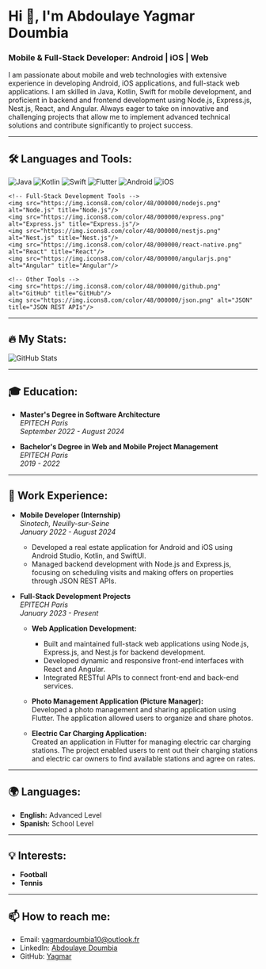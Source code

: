 # Hi 👋, I'm Abdoulaye Yagmar Doumbia
### Mobile & Full-Stack Developer: Android | iOS | Web

I am passionate about mobile and web technologies with extensive experience in developing Android, iOS applications, and full-stack web applications. I am skilled in Java, Kotlin, Swift for mobile development, and proficient in backend and frontend development using Node.js, Express.js, Nest.js, React, and Angular. Always eager to take on innovative and challenging projects that allow me to implement advanced technical solutions and contribute significantly to project success.

---

## 🛠️ Languages and Tools:

<p align="left">
    <!-- Mobile Development Tools -->
    <img src="https://img.icons8.com/color/48/000000/java-coffee-cup-logo--v1.png" alt="Java" title="Java"/>
    <img src="https://img.icons8.com/color/48/000000/kotlin.png" alt="Kotlin" title="Kotlin"/>
    <img src="https://img.icons8.com/color/48/000000/swift.png" alt="Swift" title="Swift"/>
    <img src="https://img.icons8.com/color/48/000000/flutter.png" alt="Flutter" title="Flutter"/>
    <img src="https://img.icons8.com/color/48/000000/android-os.png" alt="Android" title="Android Development"/>
    <img src="https://img.icons8.com/color/48/000000/apple-logo.png" alt="iOS" title="iOS Development"/>
    
    <!-- Full-Stack Development Tools -->
    <img src="https://img.icons8.com/color/48/000000/nodejs.png" alt="Node.js" title="Node.js"/>
    <img src="https://img.icons8.com/color/48/000000/express.png" alt="Express.js" title="Express.js"/>
    <img src="https://img.icons8.com/color/48/000000/nestjs.png" alt="Nest.js" title="Nest.js"/>
    <img src="https://img.icons8.com/color/48/000000/react-native.png" alt="React" title="React"/>
    <img src="https://img.icons8.com/color/48/000000/angularjs.png" alt="Angular" title="Angular"/>
    
    <!-- Other Tools -->
    <img src="https://img.icons8.com/color/48/000000/github.png" alt="GitHub" title="GitHub"/>
    <img src="https://img.icons8.com/color/48/000000/json.png" alt="JSON" title="JSON REST APIs"/>
</p>

---

## 🔥 My Stats:

![GitHub Stats](https://github-readme-stats.vercel.app/api?username=Yagmar&show_icons=true&theme=dark)

---

## 🎓 Education:

- **Master's Degree in Software Architecture**  
  _EPITECH Paris_  
  *September 2022 - August 2024*

- **Bachelor's Degree in Web and Mobile Project Management**  
  _EPITECH Paris_  
  *2019 - 2022*

---

## 💼 Work Experience:

- **Mobile Developer (Internship)**  
  _Sinotech, Neuilly-sur-Seine_  
  *January 2022 - August 2024*  
  - Developed a real estate application for Android and iOS using Android Studio, Kotlin, and SwiftUI.
  - Managed backend development with Node.js and Express.js, focusing on scheduling visits and making offers on properties through JSON REST APIs.

- **Full-Stack Development Projects**  
  _EPITECH Paris_  
  *January 2023 - Present*  
  - **Web Application Development:**
    - Built and maintained full-stack web applications using Node.js, Express.js, and Nest.js for backend development.
    - Developed dynamic and responsive front-end interfaces with React and Angular.
    - Integrated RESTful APIs to connect front-end and back-end services.
  
  - **Photo Management Application (Picture Manager):**  
    Developed a photo management and sharing application using Flutter. The application allowed users to organize and share photos.
  
  - **Electric Car Charging Application:**  
    Created an application in Flutter for managing electric car charging stations. The project enabled users to rent out their charging stations and electric car owners to find available stations and agree on rates.

---

## 🌍 Languages:

- **English:** Advanced Level
- **Spanish:** School Level

---

## 💡 Interests:

- **Football**
- **Tennis**

---

## 📫 How to reach me:

- Email: [yagmardoumbia10@outlook.fr](mailto:yagmardoumbia10@outlook.fr)
- LinkedIn: [Abdoulaye Doumbia](https://www.linkedin.com/in/Abdoulaye%20doumbia)
- GitHub: [Yagmar](https://github.com/Yagmar)
